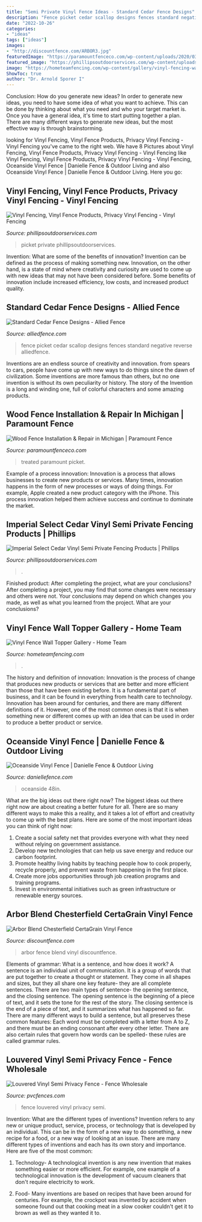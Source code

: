 ```yaml
---
title: "Semi Private Vinyl Fence Ideas - Standard Cedar Fence Designs"
description: "Fence picket cedar scallop designs fences standard negative reverse alliedfence"
date: "2022-10-26"
categories:
- "ideas"
tags: ["ideas"]
images:
- "http://discountfence.com/ARBOR3.jpg"
featuredImage: "https://paramountfenceco.com/wp-content/uploads/2020/03/wood-privacy-fence-michigan.jpg"
featured_image: "https://phillipsoutdoorservices.com/wp-content/uploads/imperial-6ft-600x600.jpg"
image: "https://hometeamfencing.com/wp-content/gallery/vinyl-fencing-wall-topper-gallery/finyl_vinyl_wall_topper_06.jpg"
ShowToc: true
author: "Dr. Arnold Sporer I"
---
```



Conclusion: How do you generate new ideas?
In order to generate new ideas, you need to have some idea of what you want to achieve. This can be done by thinking about what you need and who your target market is. Once you have a general idea, it's time to start putting together a plan. There are many different ways to generate new ideas, but the most effective way is through brainstorming.

	

		
looking for Vinyl Fencing, Vinyl Fence Products, Privacy Vinyl Fencing - Vinyl Fencing you've came to the right web. We have 8 Pictures about Vinyl Fencing, Vinyl Fence Products, Privacy Vinyl Fencing - Vinyl Fencing like Vinyl Fencing, Vinyl Fence Products, Privacy Vinyl Fencing - Vinyl Fencing, Oceanside Vinyl Fence | Danielle Fence &amp; Outdoor Living and also Oceanside Vinyl Fence | Danielle Fence &amp; Outdoor Living. Here you go:
		
    
## Vinyl Fencing, Vinyl Fence Products, Privacy Vinyl Fencing - Vinyl Fencing

<img loading=lazy src="http://phillipsoutdoorservices.com/wp-content/uploads/ornamental-vinyl-fencing-featured.jpg" onerror="this.onerror=null;this.src='https://tse3.mm.bing.net/th?id=OIP.s7SuESNpFH7q-GwZ_xDaqQHaFj&amp;pid=15.1';" alt="Vinyl Fencing, Vinyl Fence Products, Privacy Vinyl Fencing - Vinyl Fencing">

_Source: phillipsoutdoorservices.com_

>picket private phillipsoutdoorservices. 

	

Invention: What are some of the benefits of innovation?
Invention can be defined as the process of making something new. Innovation, on the other hand, is a state of mind where creativity and curiosity are used to come up with new ideas that may not have been considered before. Some benefits of innovation include increased efficiency, low costs, and increased product quality.

    
## Standard Cedar Fence Designs - Allied Fence

<img loading=lazy src="http://www.alliedfence.com/wp-content/gallery/cedar-picket-fences/CJ2C0036.jpg" onerror="this.onerror=null;this.src='https://tse3.mm.bing.net/th?id=OIP.aSuHMEPrjegPw83vnsEW4gHaE7&amp;pid=15.1';" alt="Standard Cedar Fence Designs - Allied Fence">

_Source: alliedfence.com_

>fence picket cedar scallop designs fences standard negative reverse alliedfence. 

	

Inventions are an endless source of creativity and innovation. from spears to cars, people have come up with new ways to do things since the dawn of civilization. Some inventions are more famous than others, but no one invention is without its own peculiarity or history. The story of the Invention is a long and winding one, full of colorful characters and some amazing products.

    
## Wood Fence Installation &amp; Repair In Michigan | Paramount Fence

<img loading=lazy src="https://paramountfenceco.com/wp-content/uploads/2020/03/wood-privacy-fence-michigan.jpg" onerror="this.onerror=null;this.src='https://tse4.mm.bing.net/th?id=OIP.032y5T4j7kc_A69gR0abNAHaEc&amp;pid=15.1';" alt="Wood Fence Installation &amp; Repair in Michigan | Paramount Fence">

_Source: paramountfenceco.com_

>treated paramount picket. 

	

Example of a process innovation:
Innovation is a process that allows businesses to create new products or services. Many times, innovation happens in the form of new processes or ways of doing things. For example, Apple created a new product category with the iPhone. This process innovation helped them achieve success and continue to dominate the market.

    
## Imperial Select Cedar Vinyl Semi Private Fencing Products | Phillips

<img loading=lazy src="https://phillipsoutdoorservices.com/wp-content/uploads/imperial-6ft-600x600.jpg" onerror="this.onerror=null;this.src='https://tse1.mm.bing.net/th?id=OIP.8wTH_vEfATqTezAOWYy0PwHaHa&amp;pid=15.1';" alt="Imperial Select Cedar Vinyl Semi Private Fencing Products | Phillips">

_Source: phillipsoutdoorservices.com_

>. 

	

Finished product: After completing the project, what are your conclusions?
After completing a project, you may find that some changes were necessary and others were not. Your conclusions may depend on which changes you made, as well as what you learned from the project. What are your conclusions?

    
## Vinyl Fence Wall Topper Gallery - Home Team

<img loading=lazy src="https://hometeamfencing.com/wp-content/gallery/vinyl-fencing-wall-topper-gallery/finyl_vinyl_wall_topper_06.jpg" onerror="this.onerror=null;this.src='https://tse3.mm.bing.net/th?id=OIP.sV9A6J3yatzie1z34LUQHQHaDe&amp;pid=15.1';" alt="Vinyl Fence Wall Topper Gallery - Home Team">

_Source: hometeamfencing.com_

>. 

	

The history and definition of innovation:
Innovation is the process of change that produces new products or services that are better and more efficient than those that have been existing before. It is a fundamental part of business, and it can be found in everything from health care to technology. Innovation has been around for centuries, and there are many different definitions of it. However, one of the most common ones is that it is when something new or different comes up with an idea that can be used in order to produce a better product or service.

    
## Oceanside Vinyl Fence | Danielle Fence &amp; Outdoor Living

<img loading=lazy src="https://www.daniellefence.com/wp-content/uploads/2021/02/IMG_2885.jpg" onerror="this.onerror=null;this.src='https://tse2.mm.bing.net/th?id=OIP.HU-JPPvj3f9bPaQCnigqugHaFj&amp;pid=15.1';" alt="Oceanside Vinyl Fence | Danielle Fence &amp; Outdoor Living">

_Source: daniellefence.com_

>oceanside 48in. 

	

What are the big ideas out there right now?
The biggest ideas out there right now are about creating a better future for all. There are so many different ways to make this a reality, and it takes a lot of effort and creativity to come up with the best plans. Here are some of the most important ideas you can think of right now:
1. Create a social safety net that provides everyone with what they need without relying on government assistance.
2. Develop new technologies that can help us save energy and reduce our carbon footprint. 
3. Promote healthy living habits by teaching people how to cook properly, recycle properly, and prevent waste from happening in the first place. 
4. Create more jobs opportunities through job creation programs and training programs. 
5. Invest in environmental initiatives such as green infrastructure or renewable energy sources.

    
## Arbor Blend Chesterfield CertaGrain Vinyl Fence

<img loading=lazy src="http://discountfence.com/ARBOR3.jpg" onerror="this.onerror=null;this.src='https://tse1.mm.bing.net/th?id=OIP.N1v0iaejkIg4hDWH5-L6OAHaJ9&amp;pid=15.1';" alt="Arbor Blend Chesterfield CertaGrain Vinyl Fence">

_Source: discountfence.com_

>arbor fence blend vinyl discountfence. 

	

Elements of grammar: What is a sentence, and how does it work?
A sentence is an individual unit of communication. It is a group of words that are put together to create a thought or statement. They come in all shapes and sizes, but they all share one key feature- they are all complete sentences. There are two main types of sentence- the opening sentence, and the closing sentence. The opening sentence is the beginning of a piece of text, and it sets the tone for the rest of the story. The closing sentence is the end of a piece of text, and it summarizes what has happened so far. There are many different ways to build a sentence, but all preserves these common features: Each word must be completed with a letter from A to Z, and there must be an ending consonant after every other letter. There are also certain rules that govern how words can be spelled- these rules are called grammar rules.

    
## Louvered Vinyl Semi Privacy Fence - Fence Wholesale

<img loading=lazy src="http://pvcfences.com/wp-content/uploads/2020/04/eab97248-6e88-42b9-b965-095ada95128f-002.jpg" onerror="this.onerror=null;this.src='https://tse4.mm.bing.net/th?id=OIP.7no20-Kl15RvpJTM9RlX0AHaEK&amp;pid=15.1';" alt="Louvered Vinyl Semi Privacy Fence - Fence Wholesale">

_Source: pvcfences.com_

>fence louvered vinyl privacy semi. 

	

Invention: What are the different types of inventions?
Invention refers to any new or unique product, service, process, or technology that is developed by an individual. This can be in the form of a new way to do something, a new recipe for a food, or a new way of looking at an issue. There are many different types of inventions and each has its own story and importance. Here are five of the most common:
1. Technology- A technological invention is any new invention that makes something easier or more efficient. For example, one example of a technological innovation is the development of vacuum cleaners that don't require electricity to work.

2. Food- Many inventions are based on recipes that have been around for centuries. For example, the crockpot was invented by accident when someone found out that cooking meat in a slow cooker couldn't get it to brown as well as they wanted it to.

